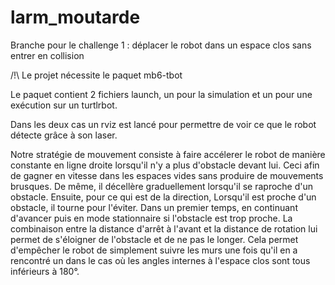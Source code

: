 # larm_moutarde

Branche pour le challenge 1 : déplacer le robot dans un espace clos sans entrer en collision

 /!\ Le projet nécessite le paquet mb6-tbot

Le paquet contient 2 fichiers launch, un pour la simulation et un pour une exécution sur un turtlrbot.

Dans les deux cas un rviz est lancé pour permettre de voir ce que le robot détecte grâce à son laser.

Notre stratégie de mouvement consiste à faire accélerer le robot de manière constante en ligne droite lorsqu'il n'y a plus d'obstacle devant lui. Ceci afin de gagner en vitesse dans les espaces vides sans produire de mouvements brusques. De même, il décellère graduellement lorsqu'il se raproche d'un obstacle. 
Ensuite, pour ce qui est de la direction, Lorsqu'il est proche d'un obstacle, il tourne pour l'éviter. Dans un premier temps, en continuant d'avancer puis en mode stationnaire si l'obstacle est trop proche.
La combinaison entre la distance d'arrêt à l'avant et la distance de rotation lui permet de s'éloigner de l'obstacle et de ne pas le longer. Cela permet d'empêcher le robot de simplement suivre les murs une fois qu'il en a rencontré un dans le cas où les angles internes à l'espace clos sont tous inférieurs à 180°.


